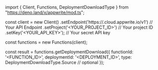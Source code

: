 import { Client, Functions, DeploymentDownloadType } from "https://deno.land/x/appwrite/mod.ts";

const client = new Client()
    .setEndpoint('https://<REGION>.cloud.appwrite.io/v1') // Your API Endpoint
    .setProject('<YOUR_PROJECT_ID>') // Your project ID
    .setKey('<YOUR_API_KEY>'); // Your secret API key

const functions = new Functions(client);

const result = functions.getDeploymentDownload({
    functionId: '<FUNCTION_ID>',
    deploymentId: '<DEPLOYMENT_ID>',
    type: DeploymentDownloadType.Source // optional
});
